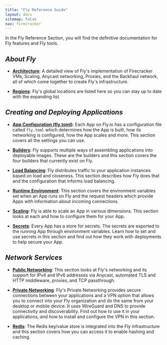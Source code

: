 ```yaml
---
title: "Fly Reference Guide"
layout: docs
sitemap: false
nav: firecracker
---
```


In the Fly Reference Section, you will find the definitive documentation for Fly features and Fly tools.

## _About Fly_

* [**Architecture**](/docs/reference/architecture/): 
A detailed view of Fly's implementation of Firecracker VMs, Scaling, Anycast networking, Proxies, and the Backhaul network, all of which come together to create Fly's infrastructure.

* [**Regions**](/docs/reference/regions/):
Fly's global locations are listed here so you can stay up to date with the expanding list.


## _Creating and Deploying Applications_

* [**App Configuration (fly.toml)**](/docs/reference/configuration/):
Each App on Fly.io has a configuration file called `fly.toml` which determines how the App is built, how its networking is configured, how the App scales and more. This section covers all the settings you can use.

* [**Builders**](/docs/reference/builders/): 
Fly supports multiple ways of assembling applications into deployable images. These are the builders and this section covers the four builders that currently exist on Fly.

* [**Load Balancing**](/docs/reference/load-balancing/):
Fly distributes traffic to your application instances based on load and closeness. This section describes how Fly does that and the configuration that informs load balancing.

* [**Runtime Environment**](/docs/reference/runtime-environment/):
This section covers the environment variables set when an App runs on Fly and the request headers which provide Apps with information about incoming connections.

* [**Scaling**](/docs/reference/scaling/):
Fly is able to scale an App in various dimensions. This section looks at each and how to configure them for your App.

* [**Secrets**](/docs/reference/secrets/):
Every App has a store for secrets. The secrets are exported to the running App through environment variables. Learn how to set and use secrets in this section and find out how they work with deployments to help secure your App.

## _Network Services_

* [**Public Networking**](/docs/reference/services/):
This section looks at Fly's networking and its support for IPv4 and IPv6 addresses via Anycast, automated TLS and HTTP middleware, proxies, and TCP passthrough.

* [**Private Networking**](/docs/reference/private-networking/):
Fly's Private Networking provides secure connections between your applications and a VPN option that allows you to connect into your Fly organization and do the same from your desktop or mobile device. It uses WireGuard and DNS to provide connectivity and discoverability. Find out how to use it in your applications, and how to install and configure the VPN in this section.

* [**Redis**](/docs/reference/redis/):
The Redis key/value store is integrated into the Fly infrastructure and this section covers how you can access it to enable hashing and caching.
